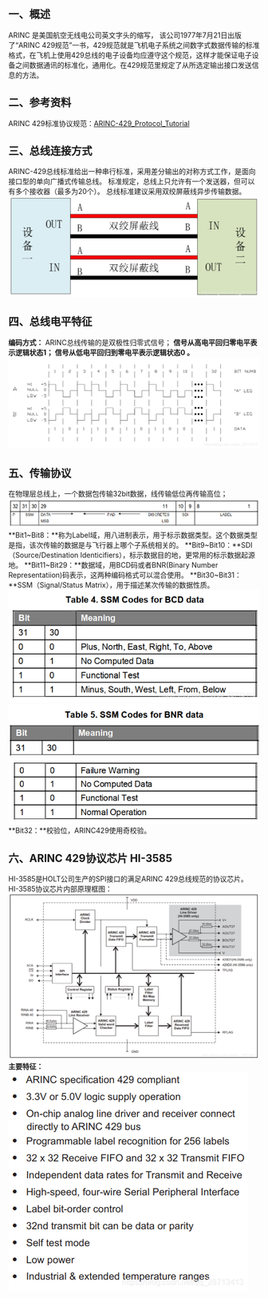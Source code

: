##  一、概述
ARINC 是美国航空无线电公司英文字头的缩写， 该公司1977年7月21日出版了“ARINC 429规范”一书，429规范就是飞机电子系统之间数字式数据传输的标准格式，在飞机上使用429总线的电子设备均应遵守这个规范，这样才能保证电子设备之间数据通讯的标准化，通用化。在429规范里规定了从所选定输出接口发送信息的方法。

## 二、参考资料
ARINC 429标准协议规范：[ARINC-429_Protocol_Tutorial](https://github.com/FrankLiuLong/ARINC429)
## 三、总线连接方式
ARINC-429总线标准给出一种串行标准，采用差分输出的对称方式工作，是面向接口型的单向广播式传输总线。
标准规定，总线上只允许有一个发送器，但可以有多个接收器（最多为20个）。
总线标准建议采用双绞屏蔽线异步传输数据。
![在这里插入图片描述](.\\images\\10-1.png)
## 四、总线电平特征
**编码方式：**
ARINC总线传输的是双极性归零式信号；
**信号从高电平回归零电平表示逻辑状态1；
信号从低电平回归到零电平表示逻辑状态0 。**
![在这里插入图片描述](.\\images\\10-2.png)
## 五、传输协议
在物理层总线上，一个数据包传输32bit数据，线传输低位再传输高位；
![在这里插入图片描述](.\\images\\10-3.png)
**Bit1~Bit8：**称为Label域，用八进制表示，用于标示数据类型。这个数据类型是指，该次传输的数据是与飞行器上哪个子系统相关的。
**Bit9~Bit10：**SDI（Source/Destination Identicifiers），标示数据目的地，更常用的标示数据起源地。
**Bit11~Bit29：**数据域，用BCD码或者BNR(Binary Number Representatiion)码表示，这两种编码格式可以混合使用。
**Bit30~Bit31：**SSM（Signal/Status Matrix），用于描述某次传输的数据性质。
![在这里插入图片描述](.\\images\\10-4.png)
![在这里插入图片描述](.\\images\\10-5.png)
![在这里插入图片描述](.\\images\\10-6.png)
**Bit32：**校验位，ARINC429使用奇校验。

## 六、ARINC 429协议芯片 HI-3585
 HI-3585是HOLT公司生产的SPI接口的满足ARINC 429总线规范的协议芯片。
 HI-3585协议芯片内部原理框图：![在这里插入图片描述](.\\images\\10-7.png)
**主要特征：**
![在这里插入图片描述](.\\images\\10-8.png)
